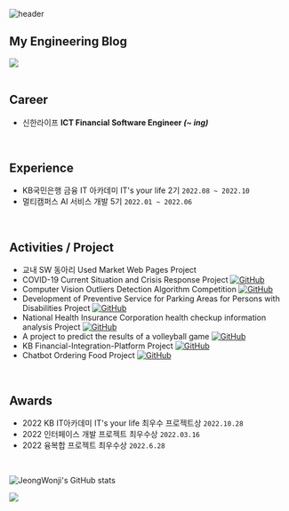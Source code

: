 ![header](https://capsule-render.vercel.app/api?type=waving&color=auto&height=300&section=header&text=Hi%20there👋&fontSize=90)

## My Engineering Blog
<div>
  <a href="https://blog.naver.com/PostList.naver?blogId=onegtwog" target="_blank">
    <img src="https://img.shields.io/badge/Naver Blog-03C75A?style=for-the-badge&logo=naver&logoColor=white" />
  </a>
</div>

<br />

## Career
- 신한라이프 <b> ICT Financial Software Engineer <i>(~ ing)</i></b>

<br />

## Experience
* KB국민은행 금융 IT 아카데미 IT's your life 2기 `2022.08 ~ 2022.10`
* 멀티캠퍼스 AI 서비스 개발 5기 `2022.01 ~ 2022.06`

<br />

## Activities / Project
* 교내 SW 동아리 Used Market Web Pages Project   
* COVID-19 Current Situation and Crisis Response Project 
  <a href="https://github.com/JeongWonji/COVID-19_WebProject" target="_blank">
    ![GitHub](https://img.shields.io/badge/github-%23121011.svg?style=for-the-badge&logo=github&logoColor=white)
  </a>
* Computer Vision Outliers Detection Algorithm Competition
    <a href="https://github.com/JeongWonji/AlgorithmCompetition" target="_blank">
    ![GitHub](https://img.shields.io/badge/github-%23121011.svg?style=for-the-badge&logo=github&logoColor=white)
  </a>
* Development of Preventive Service for Parking Areas for Persons with Disabilities Project
     <a href="https://github.com/JeongWonji/DeepLearning_Project" target="_blank">
    ![GitHub](https://img.shields.io/badge/github-%23121011.svg?style=for-the-badge&logo=github&logoColor=white)
  </a>
* National Health Insurance Corporation health checkup information analysis Project
    <a href="https://github.com/JeongWonji/Data_Analysis_Project" target="_blank">
    ![GitHub](https://img.shields.io/badge/github-%23121011.svg?style=for-the-badge&logo=github&logoColor=white)
  </a>
* A project to predict the results of a volleyball game
    <a href="https://github.com/JeongWonji/Volleyprj" target="_blank">
    ![GitHub](https://img.shields.io/badge/github-%23121011.svg?style=for-the-badge&logo=github&logoColor=white)
  </a>
* KB Financial-Integration-Platform Project
    <a href="https://github.com/JeongWonji/Financial-Integration-Platform" target="_blank">
    ![GitHub](https://img.shields.io/badge/github-%23121011.svg?style=for-the-badge&logo=github&logoColor=white)
  </a>
* Chatbot Ordering Food Project
    <a href="https://github.com/JeongWonji/DeepLearning_ChatBot" target="_blank">
    ![GitHub](https://img.shields.io/badge/github-%23121011.svg?style=for-the-badge&logo=github&logoColor=white)
  </a>
  
<br />

## Awards
* 2022 KB IT아카데미 IT's your life 최우수 프로젝트상 `2022.10.28`
* 2022 인터페이스 개발 프로젝트 최우수상 `2022.03.16`
* 2022 융복합 프로젝트 최우수상 `2022.6.28`



<br />




![JeongWonji's GitHub stats](https://github-readme-stats.vercel.app/api?username=JeongWonji&theme=nightowl&show_icons=true)

<img src="https://img.shields.io/badge/Python-3766AB?style=flat-square&logo=Python&logoColor=white"/></a>
